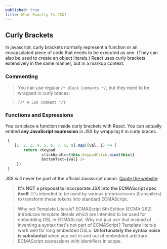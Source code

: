 ```yaml
---
published: true
title: What Exactly Is JSX?
---
```


## Curly Brackets

In javascript, curly brackets normally represent a function or an encapsulated piece of code that needs to be executed as one. (They can also be used to create an object literals.)
React uses curly brackets extensively in the same manner, but in a markup context.

### Commenting

> You can use regular `/* Block Comments */`, but they need to be wrapped in curly braces:

> `{/* A JSX comment */}`

### Functions and Expressions

You can place a function inside curly brackets with React. You can actually embed **any JavaScript expression** in JSX by wrapping it in curly braces.

```javascript
 {
    [1, 2, 3, 4, 5, 6, 7, 8, 9].map((val, i) => {
        return <Keypad 
                clickHandle={this.keypadClick.bind(this)}
                buttonText={val} />
     })
 }
```

JSX  will never be part of the official Javascript canon. [Quote the website](https://facebook.github.io/jsx/):

> **It's NOT a proposal to incorporate JSX into the ECMAScript spec itself**. It's intended to be used by various preprocessors (transpilers) to transform these tokens into standard ECMAScript.

> Why not Template Literals? 
ECMAScript 6th Edition (ECMA-262) introduces template literals which are intended to be used for embedding DSL in ECMAScript. Why not just use that instead of inventing a syntax that's not part of ECMAScript?
Template literals work well for long embedded DSLs. **Unfortunately the syntax noise is substantial** when you exit in and out of embedded arbitrary ECMAScript expressions with identifiers in scope.
